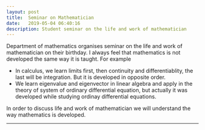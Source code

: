 ```yaml
---
layout: post
title:  Seminar on Mathematician
date:   2019-05-04 06:40:16
description: Student seminar on the life and work of mathematician
---
```


Department of mathematics organises seminar on the life and work of mathematician on their birthday. I always feel that mathematics is not developed the same way it is taught. For example 

- In calculus, we learn limits first, then continuity and differentiablity, the last will be integration. But it is developed in opposite order. 
- We learn eigenvalue and eigenvector in linear algebra and apply in the theory of system of ordinary differential equation, but actually it was developed while studying ordinay differential equations.

In order to discuss life and work of mathematician we will understand the way mathematics is developed. 

***

